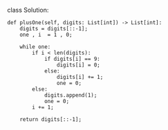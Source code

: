 class Solution:

    def plusOne(self, digits: List[int]) -> List[int]:
        digits = digits[::-1];
        one , i  = 1 , 0;
        
        while one:
            if i < len(digits):
                if digits[i] == 9:
                    digits[i] = 0;
                else:
                    digits[i] += 1;
                    one = 0;
            else:
                digits.append(1);
                one = 0;
            i += 1;
        
        return digits[::-1];
